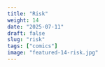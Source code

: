 ```yaml
---
title: "Risk"
weight: 14
date: "2025-07-11"
draft: false
slug: "risk"
tags: ["comics"]
image: "featured-14-risk.jpg"
---
```

